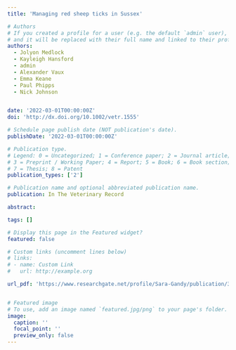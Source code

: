 ```yaml
---
title: 'Managing red sheep ticks in Sussex'

# Authors
# If you created a profile for a user (e.g. the default `admin` user), write the username (folder name) here
# and it will be replaced with their full name and linked to their profile.
authors:
  - Jolyon Medlock
  - Kayleigh Hansford
  - admin
  - Alexander Vaux
  - Emma Keane
  - Paul Phipps
  - Nick Johnson


date: '2022-03-01T00:00:00Z'
doi: 'http://dx.doi.org/10.1002/vetr.1555'

# Schedule page publish date (NOT publication's date).
publishDate: '2022-03-01T00:00:00Z'

# Publication type.
# Legend: 0 = Uncategorized; 1 = Conference paper; 2 = Journal article;
# 3 = Preprint / Working Paper; 4 = Report; 5 = Book; 6 = Book section;
# 7 = Thesis; 8 = Patent
publication_types: ['2']

# Publication name and optional abbreviated publication name.
publication: In The Veterinary Record

abstract: 

tags: []

# Display this page in the Featured widget?
featured: false

# Custom links (uncomment lines below)
# links:
# - name: Custom Link
#   url: http://example.org

url_pdf: 'https://www.researchgate.net/profile/Sara-Gandy/publication/359032178_Managing_red_sheep_ticks_in_Sussex/links/62763eca2f9ccf58eb34605f/Managing-red-sheep-ticks-in-Sussex.pdf'


# Featured image
# To use, add an image named `featured.jpg/png` to your page's folder.
image:
  caption: ''
  focal_point: ''
  preview_only: false
---
```

